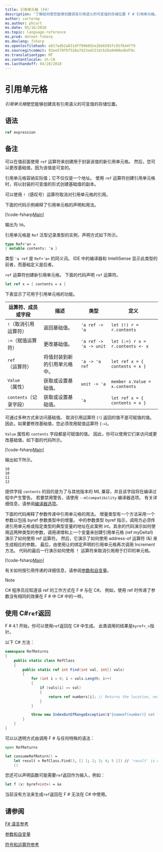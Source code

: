 ```yaml
---
title: 引用单元格 (F#)
description: '了解如何使您能够创建具有引用语义的可变值的存储位置 F # 引用单元格。'
author: cartermp
ms.author: phcart
ms.date: 05/16/2016
ms.topic: language-reference
ms.prod: dotnet-fsharp
ms.devlang: fsharp
ms.openlocfilehash: e017adb2a031dff996892e2bb6585fc95f644ff9
ms.sourcegitcommit: 03ee570f6f528a7d23a4221dcb26a9498edbdf8c
ms.translationtype: MT
ms.contentlocale: zh-CN
ms.lasthandoff: 04/28/2018
---
```

# <a name="reference-cells"></a>引用单元格

*引用单元格*使您能够创建具有引用语义的可变值的存储位置。

## <a name="syntax"></a>语法

```fsharp
ref expression
```

## <a name="remarks"></a>备注
可以在值前面使用 `ref` 运算符来创建用于封装该值的新引用单元格。 然后，您可以更改基础值，因为该值是可变的。

引用单元格容纳实际值；它不仅仅是一个地址。 使用 `ref` 运算符创建引用单元格时，将以封装的可变值的形式创建基础值的副本。

可以使用 `!`（感叹号）运算符取消对引用单元格的引用。

下面的代码示例阐释了引用单元格的声明和用法。

[!code-fsharp[Main](../../../samples/snippets/fsharp/lang-ref-1/snippet2201.fs)]

输出为 `50`。

引用单元格是 `Ref` 泛型记录类型的实例，声明方式如下所示。

```fsharp
type Ref<'a> =
{ mutable contents: 'a }
```

类型 `'a ref` 是 `Ref<'a>` 的同义词。 IDE 中的编译器和 IntelliSense 显示此类型的前者，而基础定义是后者。

`ref` 运算符创建新引用单元格。 下面的代码声明 `ref` 运算符。

```fsharp
let ref x = { contents = x }
```

下表显示了可用于引用单元格的功能。

|运算符、成员或字段|描述|类型|定义|
|--------------------------|-----------|----|----------|
|`!`（取消引用运算符）|返回基础值。|`'a ref -> 'a`|`let (!) r = r.contents`|
|`:=`（赋值运算符）|更改基础值。|`'a ref -> 'a -> unit`|`let (:=) r x = r.contents <- x`|
|`ref`（运算符）|将值封装到新的引用单元格中。|`'a -> 'a ref`|`let ref x = { contents = x }`|
|`Value`（属性）|获取或设置基础值。|`unit -> 'a`|`member x.Value = x.contents`|
|`contents`（记录字段）|获取或设置基础值。|`'a`|`let ref x = { contents = x }`|
可通过多种方式来访问基础值。 取消引用运算符 (`!`) 返回的值不是可赋值的值。 因此，如果要修改基础值，您必须改用赋值运算符 (`:=`)。

`Value` 属性和 `contents` 字段都是可赋值的值。 因此，你可以使用它们来访问或更改基础值，如下面的代码所示。

[!code-fsharp[Main](../../../samples/snippets/fsharp/lang-ref-1/snippet2203.fs)]

输出如下所示。

```
10
10
11
12
```

提供字段 `contents` 的目的是为了与其他版本的 ML 兼容，并且该字段将在编译过程中产生警告。 若要禁用警告，请使用 `--mlcompatibility` 编译器选项。 有关详细信息，请参阅[编译器选项](compiler-options.md)。

下面的代码阐释了参数传递中引用单元格的用法。 增量类型有一个方法采用一个参数以包括 byref 参数类型中的增量。 中的参数类型 byref 指示，调用方必须传递引用单元格或指定类型的典型变量的地址在此案例 int。其余的代码演示如何使用这两种类型的参数，调用递增和上一个变量来创建引用单元格 (ref myDelta1) 演示了如何使用 ref 运算符。 然后，它演示了如何使用 address-of 运算符 (&amp;) 来生成相应的参数。 最后，由使用让的绑定声明的引用单元格再次调用 Increment 方法。 代码的最后一行演示如何使用 ！ 运算符来取消引用用于打印的单元格。

[!code-fsharp[Main](../../../samples/snippets/fsharp/lang-ref-1/snippet2204.fs)]

有关如何按引用传递的详细信息，请参阅[参数和自变量](parameters-and-arguments.md)。

>[!NOTE]
C# 程序员应知道该 ref 的工作方式在 F # 与在 C#。 例如，使用 ref 时传递了参数没有相同的效果在 F # 中 C# 中的一样。

## <a name="consuming-c-ref-returns"></a>使用 C#`ref`返回

F # 4.1 开始，你可以使用`ref`返回在 C# 中生成。  此类调用的结果是`byref<_>`指针。

以下 C# 方法：

```csharp
namespace RefReturns
{
    public static class RefClass
    {
        public static ref int Find(int val, int[] vals)
        {
            for (int i = 0; i < vals.Length; i++)
            {
                if (vals[i] == val)
                {
                    return ref numbers[i]; // Returns the location, not the value
                }
            }

            throw new IndexOutOfRangeException($"{nameof(number)} not found");
        }
    }
}
```

可以以透明方式由调用 F # 与任何特殊的语法：

```fsharp
open RefReturns

let consumeRefReturn() =
    let result = RefClass.Find(3, [| 1; 2; 3; 4; 5 |]) // 'result' is of type 'byref<int>'.
    ()
```

您还可以声明函数可能需要`ref`返回作为输入，例如：

```fsharp
let f (x: byref<int>) = &x
```

当前没有方法来生成`ref`返回在 F # 无法在 C# 中使用。

## <a name="see-also"></a>请参阅
[F# 语言参考](index.md)

[参数和自变量](parameters-and-arguments.md)

[符号和运算符参考](symbol-and-operator-reference/index.md)
